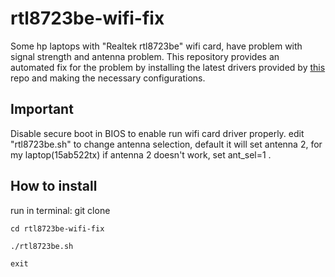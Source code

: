 # rtl8723be-wifi-fix

Some hp laptops with "Realtek rtl8723be" wifi card, have problem with signal strength and antenna problem.
This repository provides an automated fix for the problem by installing the latest drivers provided by [this](https://github.com/lwfinger/rtlwifi_new) repo and making the necessary configurations.

## Important 
Disable secure boot in BIOS to enable run wifi card driver properly.
edit "rtl8723be.sh" to change antenna selection, default it will set antenna 2, for my laptop(15ab522tx)
if antenna 2 doesn't work, set ant_sel=1 .

## How to install
run in terminal:
    git clone 
    
    cd rtl8723be-wifi-fix
    
    ./rtl8723be.sh
    
    exit
    
